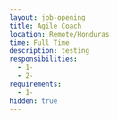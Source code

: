 ```yaml
---
layout: job-opening
title: Agile Coach
location: Remote/Honduras
time: Full Time
description: testing
responsibilities:
  - 1-
  - 2-
requirements:
  - 1-
hidden: true
---
```


